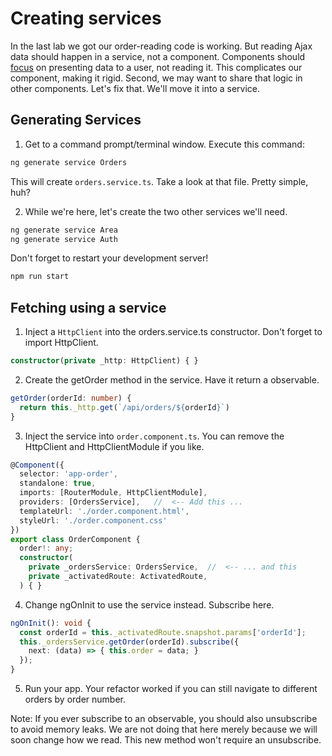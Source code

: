 
# Creating services
<!-- Time: YYmin -->
In the last lab we got our order-reading code is working. But reading Ajax data should happen in a service, not a component. Components should [focus](https://en.wikipedia.org/wiki/Single-responsibility_principle) on presenting data to a user, not reading it. This complicates our component, making it rigid. Second, we may want to share that logic in other components. Let's fix that. We'll move it into a service.

## Generating Services
1. Get to a command prompt/terminal window. Execute this command:
```bash
ng generate service Orders
```
This will create `orders.service.ts`. Take a look at that file. Pretty simple, huh?

2. While we're here, let's create the two other services we'll need.
```bash
ng generate service Area
ng generate service Auth
```

Don't forget to restart your development server!
```bash
npm run start
```

## Fetching using a service

1. Inject a `HttpClient` into the orders.service.ts constructor. Don't forget to import HttpClient.
```typescript
constructor(private _http: HttpClient) { }
```

2. Create the getOrder method in the service. Have it return a observable. 
```typescript
getOrder(orderId: number) {
  return this._http.get(`/api/orders/${orderId}`)
}
```

3. Inject the service into `order.component.ts`. You can remove the HttpClient and HttpClientModule if you like.
```typescript
@Component({
  selector: 'app-order',
  standalone: true,
  imports: [RouterModule, HttpClientModule],
  providers: [OrdersService],   //  <-- Add this ...
  templateUrl: './order.component.html',
  styleUrl: './order.component.css'
})
export class OrderComponent {
  order!: any;
  constructor(
    private _ordersService: OrdersService,  //  <-- ... and this
    private _activatedRoute: ActivatedRoute,
  ) { }
```

4. Change ngOnInit to use the service instead. Subscribe here.
```typescript
ngOnInit(): void {
  const orderId = this._activatedRoute.snapshot.params['orderId'];
  this._ordersService.getOrder(orderId).subscribe({
    next: (data) => { this.order = data; }
  });
}
```

5. Run your app. Your refactor worked if you can still navigate to different orders by order number.

Note: If you ever subscribe to an observable, you should also unsubscribe to avoid memory leaks. We are not doing that here merely because we will soon change how we read. This new method won't require an unsubscribe.